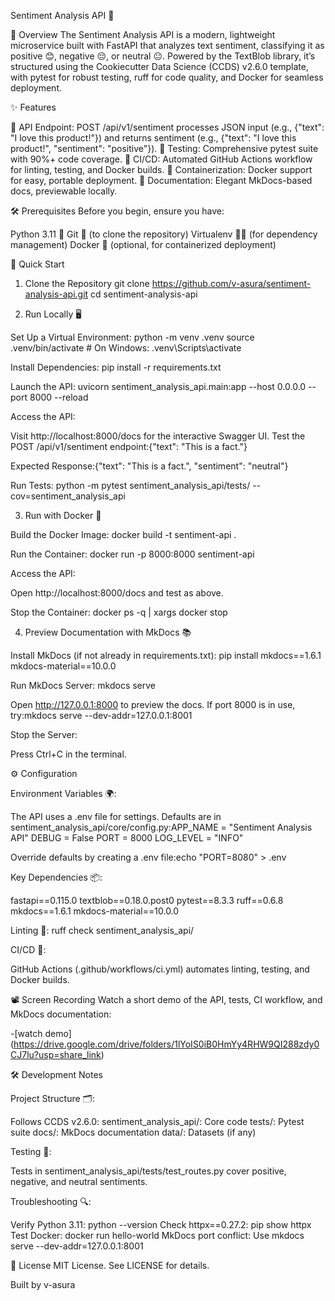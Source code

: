 Sentiment Analysis API 🎉

📖 Overview
The Sentiment Analysis API is a modern, lightweight microservice built with FastAPI that analyzes text sentiment, classifying it as positive 😊, negative 😔, or neutral 😐. Powered by the TextBlob library, it’s structured using the Cookiecutter Data Science (CCDS) v2.6.0 template, with pytest for robust testing, ruff for code quality, and Docker for seamless deployment.

✨ Features

🚀 API Endpoint: POST /api/v1/sentiment processes JSON input (e.g., {"text": "I love this product!"}) and returns sentiment (e.g., {"text": "I love this product!", "sentiment": "positive"}).
🧪 Testing: Comprehensive pytest suite with 90%+ code coverage.
🔄 CI/CD: Automated GitHub Actions workflow for linting, testing, and Docker builds.
🐳 Containerization: Docker support for easy, portable deployment.
📝 Documentation: Elegant MkDocs-based docs, previewable locally.

🛠 Prerequisites
Before you begin, ensure you have:

Python 3.11 🐍
Git 📂 (to clone the repository)
Virtualenv 🧑‍💻 (for dependency management)
Docker 🐳 (optional, for containerized deployment)

🚀 Quick Start

1. Clone the Repository
   git clone https://github.com/v-asura/sentiment-analysis-api.git
   cd sentiment-analysis-api

2. Run Locally 🖥️

Set Up a Virtual Environment:
python -m venv .venv
source .venv/bin/activate # On Windows: .venv\Scripts\activate

Install Dependencies:
pip install -r requirements.txt

Launch the API:
uvicorn sentiment_analysis_api.main:app --host 0.0.0.0 --port 8000 --reload

Access the API:

Visit http://localhost:8000/docs for the interactive Swagger UI.
Test the POST /api/v1/sentiment endpoint:{"text": "This is a fact."}

Expected Response:{"text": "This is a fact.", "sentiment": "neutral"}

Run Tests:
python -m pytest sentiment_analysis_api/tests/ --cov=sentiment_analysis_api

3. Run with Docker 🐳

Build the Docker Image:
docker build -t sentiment-api .

Run the Container:
docker run -p 8000:8000 sentiment-api

Access the API:

Open http://localhost:8000/docs and test as above.

Stop the Container:
docker ps -q | xargs docker stop

4. Preview Documentation with MkDocs 📚

Install MkDocs (if not already in requirements.txt):
pip install mkdocs==1.6.1 mkdocs-material==10.0.0

Run MkDocs Server:
mkdocs serve

Open http://127.0.0.1:8000 to preview the docs.
If port 8000 is in use, try:mkdocs serve --dev-addr=127.0.0.1:8001

Stop the Server:

Press Ctrl+C in the terminal.

⚙️ Configuration

Environment Variables 🌍:

The API uses a .env file for settings. Defaults are in sentiment_analysis_api/core/config.py:APP_NAME = "Sentiment Analysis API"
DEBUG = False
PORT = 8000
LOG_LEVEL = "INFO"

Override defaults by creating a .env file:echo "PORT=8080" > .env

Key Dependencies 📦:

fastapi==0.115.0
textblob==0.18.0.post0
pytest==8.3.3
ruff==0.6.8
mkdocs==1.6.1
mkdocs-material==10.0.0

Linting 🧹:
ruff check sentiment_analysis_api/

CI/CD 🔄:

GitHub Actions (.github/workflows/ci.yml) automates linting, testing, and Docker builds.

📽️ Screen Recording
Watch a short demo of the API, tests, CI workflow, and MkDocs documentation:

-[watch demo] (https://drive.google.com/drive/folders/1lYoIS0iB0HmYy4RHW9QI288zdy0CJ7lu?usp=share_link)

🛠️ Development Notes

Project Structure 🗂️:

Follows CCDS v2.6.0:
sentiment_analysis_api/: Core code
tests/: Pytest suite
docs/: MkDocs documentation
data/: Datasets (if any)

Testing 🧪:

Tests in sentiment_analysis_api/tests/test_routes.py cover positive, negative, and neutral sentiments.

Troubleshooting 🔍:

Verify Python 3.11: python --version
Check httpx==0.27.2: pip show httpx
Test Docker: docker run hello-world
MkDocs port conflict: Use mkdocs serve --dev-addr=127.0.0.1:8001

📜 License
MIT License. See LICENSE for details.

Built by v-asura
